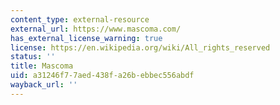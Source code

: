 ```yaml
---
content_type: external-resource
external_url: https://www.mascoma.com/
has_external_license_warning: true
license: https://en.wikipedia.org/wiki/All_rights_reserved
status: ''
title: Mascoma
uid: a31246f7-7aed-438f-a26b-ebbec556abdf
wayback_url: ''
---
```

